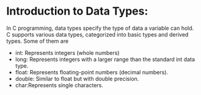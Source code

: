 # Introduction to Data Types:

In C programming, data types specify the type of data a variable can hold. C supports various data types, categorized into basic types and derived types. Some of them are 
- int: Represents integers (whole numbers)
- long: Represents integers with a larger range than the standard int data type.
- float: Represents floating-point numbers (decimal numbers).
- double: Similar to float but with double precision.
- char:Represents single characters.

  
